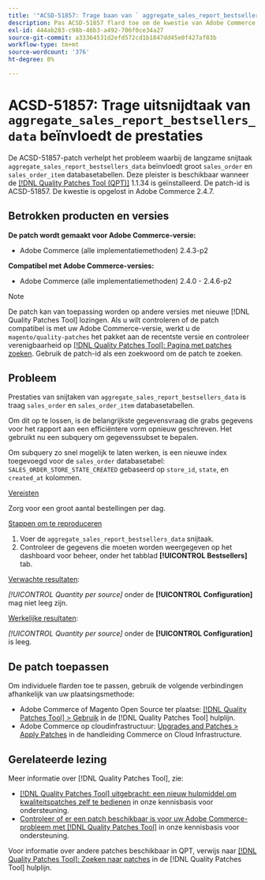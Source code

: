```yaml
---
title: '"ACSD-51857: Trage baan van ` aggregate_sales_report_bestsellers_data'' beïnvloedt prestaties'''
description: Pas ACSD-51857 flard toe om de kwestie van Adobe Commerce te bevestigen waar de langzame bouwbaan ` aggregate_sales_report_bestsellers_data ` grote ` verkoop_order ` en ` verkoop_order_item' gegevensbestandlijsten beïnvloedt.
exl-id: 444ab283-c98b-46b3-a492-706f0ce34a27
source-git-commit: a33364531d2efd572cd1b1847dd45e0f427af03b
workflow-type: tm+mt
source-wordcount: '376'
ht-degree: 0%

---
```


# ACSD-51857: Trage uitsnijdtaak van `aggregate_sales_report_bestsellers_data` beïnvloedt de prestaties

De ACSD-51857-patch verhelpt het probleem waarbij de langzame snijtaak `aggregate_sales_report_bestsellers_data` beïnvloedt groot `sales_order` en `sales_order_item` databasetabellen. Deze pleister is beschikbaar wanneer de [[!DNL Quality Patches Tool (QPT)]](/help/announcements/adobe-commerce-announcements/magento-quality-patches-released-new-tool-to-self-serve-quality-patches.md) 1.1.34 is geïnstalleerd. De patch-id is ACSD-51857. De kwestie is opgelost in Adobe Commerce 2.4.7.

## Betrokken producten en versies

**De patch wordt gemaakt voor Adobe Commerce-versie:**

* Adobe Commerce (alle implementatiemethoden) 2.4.3-p2

**Compatibel met Adobe Commerce-versies:**

* Adobe Commerce (alle implementatiemethoden) 2.4.0 - 2.4.6-p2

>[!NOTE]
>
>De patch kan van toepassing worden op andere versies met nieuwe [!DNL Quality Patches Tool] lozingen. Als u wilt controleren of de patch compatibel is met uw Adobe Commerce-versie, werkt u de `magento/quality-patches` het pakket aan de recentste versie en controleer verenigbaarheid op [[!DNL Quality Patches Tool]: Pagina met patches zoeken](https://experienceleague.adobe.com/tools/commerce-quality-patches/index.html). Gebruik de patch-id als een zoekwoord om de patch te zoeken.

## Probleem

Prestaties van snijtaken van `aggregate_sales_report_bestsellers_data` is traag `sales_order` en `sales_order_item` databasetabellen.

Om dit op te lossen, is de belangrijkste gegevensvraag die grabs gegevens voor het rapport aan een efficiëntere vorm opnieuw geschreven. Het gebruikt nu een subquery om gegevenssubset te bepalen.

Om subquery zo snel mogelijk te laten werken, is een nieuwe index toegevoegd voor de `sales_order` databasetabel: `SALES_ORDER_STORE_STATE_CREATED` gebaseerd op `store_id`, `state`, en `created_at` kolommen.

<u>Vereisten</u>

Zorg voor een groot aantal bestellingen per dag.

<u>Stappen om te reproduceren</u>

1. Voer de `aggregate_sales_report_bestsellers_data` snijtaak.
1. Controleer de gegevens die moeten worden weergegeven op het dashboard voor beheer, onder het tabblad **[!UICONTROL Bestsellers]** tab.

<u>Verwachte resultaten</u>:

*[!UICONTROL Quantity per source]* onder de **[!UICONTROL Configuration]** mag niet leeg zijn.

<u>Werkelijke resultaten</u>:

*[!UICONTROL Quantity per source]* onder de **[!UICONTROL Configuration]** is leeg.

## De patch toepassen

Om individuele flarden toe te passen, gebruik de volgende verbindingen afhankelijk van uw plaatsingsmethode:

* Adobe Commerce of Magento Open Source ter plaatse: [[!DNL Quality Patches Tool] > Gebruik](https://experienceleague.adobe.com/docs/commerce-operations/tools/quality-patches-tool/usage.html) in de [!DNL Quality Patches Tool] hulplijn.
* Adobe Commerce op cloudinfrastructuur: [Upgrades and Patches > Apply Patches](https://experienceleague.adobe.com/docs/commerce-cloud-service/user-guide/develop/upgrade/apply-patches.html) in de handleiding Commerce on Cloud Infrastructure.

## Gerelateerde lezing

Meer informatie over [!DNL Quality Patches Tool], zie:

* [[!DNL Quality Patches Tool] uitgebracht: een nieuw hulpmiddel om kwaliteitspatches zelf te bedienen](/help/announcements/adobe-commerce-announcements/magento-quality-patches-released-new-tool-to-self-serve-quality-patches.md) in onze kennisbasis voor ondersteuning.
* [Controleer of er een patch beschikbaar is voor uw Adobe Commerce-probleem met [!DNL Quality Patches Tool]](/help/support-tools/patches-available-in-qpt-tool/check-patch-for-magento-issue-with-magento-quality-patches.md) in onze kennisbasis voor ondersteuning.

Voor informatie over andere patches beschikbaar in QPT, verwijs naar [[!DNL Quality Patches Tool]: Zoeken naar patches](https://experienceleague.adobe.com/tools/commerce-quality-patches/index.html) in de [!DNL Quality Patches Tool] hulplijn.
